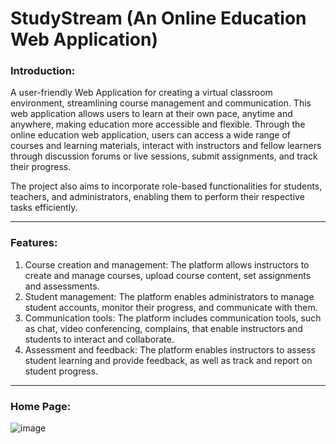 # StudyStream (An Online Education Web Application)

### Introduction:

A user-friendly Web Application for creating a virtual classroom environment, streamlining course management and communication. This web application allows users to learn at their own pace, anytime and anywhere, making education more accessible and flexible. Through the online education web application, users can access a wide range of courses and learning materials, interact with instructors and fellow learners through discussion forums or live sessions, submit assignments, and track their progress. 

The project also aims to incorporate role-based functionalities for students, teachers, and administrators, enabling them to perform their respective tasks efficiently. 

- - - - 
### Features:

1. Course creation and management: The platform allows instructors to create and manage courses, upload course content, set assignments and assessments.
2. Student management: The platform enables administrators to manage student accounts, monitor their progress, and communicate with them.
3. Communication tools: The platform includes communication tools, such as chat, video conferencing, complains, that enable instructors and students to interact and collaborate.
4. Assessment and feedback: The platform enables instructors to assess student learning and provide feedback, as well as track and report on student progress.

- - - -

### Home Page:

![image](https://github.com/aishwaryapatle/StudyStream/assets/86393603/0aac23e2-1a80-4bf3-b396-f2a31fd07751)

